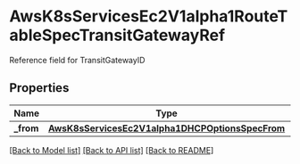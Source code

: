 # AwsK8sServicesEc2V1alpha1RouteTableSpecTransitGatewayRef

Reference field for TransitGatewayID
## Properties
Name | Type | Description | Notes
------------ | ------------- | ------------- | -------------
**_from** | [**AwsK8sServicesEc2V1alpha1DHCPOptionsSpecFrom**](AwsK8sServicesEc2V1alpha1DHCPOptionsSpecFrom.md) |  | [optional] 

[[Back to Model list]](../README.md#documentation-for-models) [[Back to API list]](../README.md#documentation-for-api-endpoints) [[Back to README]](../README.md)


